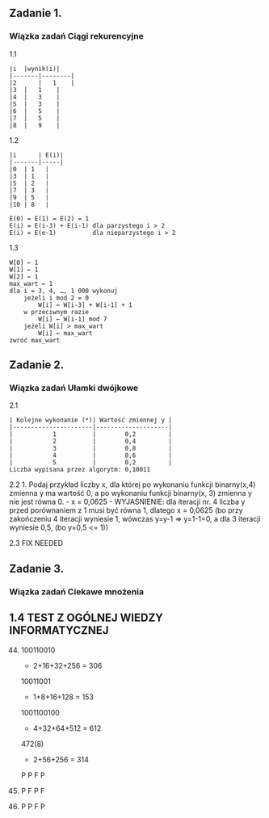 ## Zadanie 1. 
### Wiązka zadań Ciągi rekurencyjne

1.1 


    |i 	|wynik(i)|
    |-------|--------|
    |2      |   1    |
    |3	|   1    |
    |4 	|   3    |
    |5 	|   3    |
    |6 	|   5    |
    |7	|   5    |
    |8 	|   9    |
   
1.2


    |i      | E(i)|
    |-------|-----| 
    |0	| 1   |
    |3	| 1   |
    |5	| 2   |
    |7	| 3   |   
    |9	| 5   |
    |10	| 8   |

    E(0) = E(1) = E(2) = 1 
    E(i) = E(i-3) + E(i-1) dla parzystego i > 2 
    E(i) = E(e-1) 	       dla nieparzystego i > 2

1.3 
   
    W[0] ← 1 
    W[1] ← 1 
    W[2] ← 1 
    max_wart ← 1 
    dla i = 3, 4, …, 1 000 wykonuj 
        jeżeli i mod 2 = 0 
            W[i] ← W[i-3] + W[i-1] + 1
        w przeciwnym razie 
            W[i] ← W[i-1] mod 7
        jeżeli W[i] > max_wart
            W[i] ← max_wart
    zwróć max_wart
    

## Zadanie 2. 
### Wiązka zadań Ułamki dwójkowe

2.1


    | Kolejne wykonanie (*)| Wartość zmiennej y |
    |----------------------|--------------------|
    |           1 	       |        0,2         |
    |           2	       |        0,4         |
    |           3 	       |        0,8         |
    |           4 	       |        0,6         |
    |           5 	       |        0,2         |
    Liczba wypisana przez algorytm: 0,10011

2.2
    1. Podaj przykład liczby x, dla której po wykonaniu funkcji binarny(x,4) zmienna y ma wartość 0, a po wykonaniu funkcji binarny(x, 3) zmienna y nie jest równa 0.
        - x = 0,0625
            - WYJAŚNIENIE: dla iteracji nr. 4 liczba y przed porównaniem z 1 musi być równa 1, dlatego x = 0,0625 (bo przy zakończeniu 4 iteracji wyniesie 1, wówczas y=y-1 => y=1-1=0, a dla 3 iteracji wyniesie 0,5, (bo y=0,5 <= 1))

2.3
    FIX NEEDED

## Zadanie 3. 
### Wiązka zadań  Ciekawe mnożenia


## 1.4 TEST Z OGÓLNEJ WIEDZY INFORMATYCZNEJ

44.
    100110010
    - 2+16+32+256 = 306

    10011001
    - 1+8+16+128 = 153 

    1001100100
    - 4+32+64+512 = 612

    472(8)
    - 2+56+256 = 314 

    P P F P 

56.
    P F P F

57.
    P P F P

